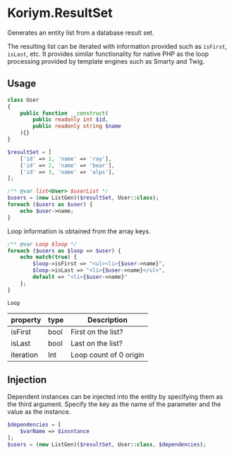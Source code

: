 # Koriym.ResultSet

Generates an entity list from a database result set.

The resulting list can be iterated with information provided such as `isFirst`, `isLast`, etc. It provides similar functionality for native PHP as the loop processing provided by template engines such as Smarty and Twig.

## Usage

```php
class User
{
    public function __construct(
        public readonly int $id,
        public readonly string $name
    ){}
}

$resultSet = [
    ['id' => 1, 'name' => 'ray'],
    ['id' => 2, 'name' => 'bear'],
    ['id' => 3, 'name' => 'alps'],
];

/** @var list<User> $userList */
$users = (new ListGen)($resultSet, User::class);
foreach ($users as $user) {
    echo $user->name;
}
```

Loop information is obtained from the array keys.

```php
/** @var Loop $loop */
foreach ($users as $loop => $user) {
    echo match(true) {
        $loop->isFirst => "<ul><li>{$user->name}",
        $loop->isLast => "<li>{$user->name}</ul>",
        default => "<li>{$user->name}"
    };
}
```

`Loop`

| property  | type | Description            |
| --------- | ---- | ---------------------- |
| isFirst   | bool | First on the list?     |
| isLast    | bool | Last on the list?      |
| iteration | Int  | Loop count of 0 origin |

## Injection

Dependent instances can be injected into the entity by specifying them as the third argument.
Specify the key as the name of the parameter and the value as the instance.

```php
$dependencies = [
    $varName => $insntance
];
$users = (new ListGen)($resultSet, User::class, $dependencies);
```

